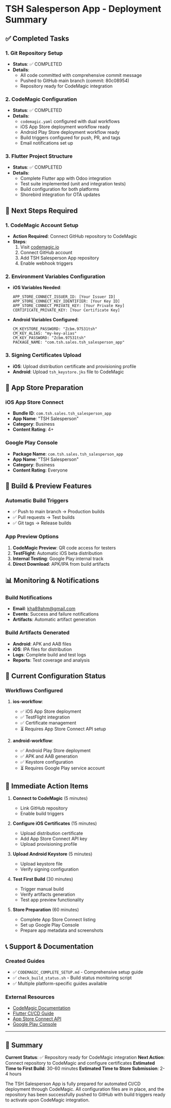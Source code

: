 # TSH Salesperson App - Deployment Summary

## ✅ Completed Tasks

### 1. Git Repository Setup
- **Status**: ✅ COMPLETED
- **Details**: 
  - All code committed with comprehensive commit message
  - Pushed to GitHub main branch (commit: 80c08954)
  - Repository ready for CodeMagic integration

### 2. CodeMagic Configuration
- **Status**: ✅ COMPLETED
- **Details**:
  - `codemagic.yaml` configured with dual workflows
  - iOS App Store deployment workflow ready
  - Android Play Store deployment workflow ready
  - Build triggers configured for push, PR, and tags
  - Email notifications set up

### 3. Flutter Project Structure
- **Status**: ✅ COMPLETED
- **Details**:
  - Complete Flutter app with Odoo integration
  - Test suite implemented (unit and integration tests)
  - Build configuration for both platforms
  - Shorebird integration for OTA updates

## 🔄 Next Steps Required

### 1. CodeMagic Account Setup
- **Action Required**: Connect GitHub repository to CodeMagic
- **Steps**:
  1. Visit [codemagic.io](https://codemagic.io)
  2. Connect GitHub account
  3. Add TSH Salesperson App repository
  4. Enable webhook triggers

### 2. Environment Variables Configuration
- **iOS Variables Needed**:
  ```
  APP_STORE_CONNECT_ISSUER_ID: [Your Issuer ID]
  APP_STORE_CONNECT_KEY_IDENTIFIER: [Your Key ID]
  APP_STORE_CONNECT_PRIVATE_KEY: [Your Private Key]
  CERTIFICATE_PRIVATE_KEY: [Your Certificate Key]
  ```

- **Android Variables Configured**:
  ```
  CM_KEYSTORE_PASSWORD: "Zcbm.97531tsh"
  CM_KEY_ALIAS: "my-key-alias"
  CM_KEY_PASSWORD: "Zcbm.97531tsh"
  PACKAGE_NAME: "com.tsh.sales.tsh_salesperson_app"
  ```

### 3. Signing Certificates Upload
- **iOS**: Upload distribution certificate and provisioning profile
- **Android**: Upload `tsh_keystore.jks` file to CodeMagic

## 📱 App Store Preparation

### iOS App Store Connect
- **Bundle ID**: `com.tsh.sales.tsh_salesperson_app`
- **App Name**: "TSH Salesperson"
- **Category**: Business
- **Content Rating**: 4+

### Google Play Console
- **Package Name**: `com.tsh.sales.tsh_salesperson_app`
- **App Name**: "TSH Salesperson"
- **Category**: Business
- **Content Rating**: Everyone

## 🚀 Build & Preview Features

### Automatic Build Triggers
- ✅ Push to main branch → Production builds
- ✅ Pull requests → Test builds
- ✅ Git tags → Release builds

### App Preview Options
1. **CodeMagic Preview**: QR code access for testers
2. **TestFlight**: Automatic iOS beta distribution
3. **Internal Testing**: Google Play internal track
4. **Direct Download**: APK/IPA from build artifacts

## 📊 Monitoring & Notifications

### Build Notifications
- **Email**: kha89ahm@gmail.com
- **Events**: Success and failure notifications
- **Artifacts**: Automatic artifact generation

### Build Artifacts Generated
- **Android**: APK and AAB files
- **iOS**: IPA files for distribution
- **Logs**: Complete build and test logs
- **Reports**: Test coverage and analysis

## 🔧 Current Configuration Status

### Workflows Configured
1. **ios-workflow**: 
   - ✅ iOS App Store deployment
   - ✅ TestFlight integration
   - ✅ Certificate management
   - ⏳ Requires App Store Connect API setup

2. **android-workflow**:
   - ✅ Android Play Store deployment
   - ✅ APK and AAB generation
   - ✅ Keystore configuration
   - ⏳ Requires Google Play service account

## 🎯 Immediate Action Items

1. **Connect to CodeMagic** (5 minutes)
   - Link GitHub repository
   - Enable build triggers

2. **Configure iOS Certificates** (15 minutes)
   - Upload distribution certificate
   - Add App Store Connect API key
   - Upload provisioning profile

3. **Upload Android Keystore** (5 minutes)
   - Upload keystore file
   - Verify signing configuration

4. **Test First Build** (30 minutes)
   - Trigger manual build
   - Verify artifacts generation
   - Test app preview functionality

5. **Store Preparation** (60 minutes)
   - Complete App Store Connect listing
   - Set up Google Play Console
   - Prepare app metadata and screenshots

## 📞 Support & Documentation

### Created Guides
- ✅ `CODEMAGIC_COMPLETE_SETUP.md` - Comprehensive setup guide
- ✅ `check_build_status.sh` - Build status monitoring script
- ✅ Multiple platform-specific guides available

### External Resources
- [CodeMagic Documentation](https://docs.codemagic.io)
- [Flutter CI/CD Guide](https://flutter.dev/docs/deployment/cd)
- [App Store Connect API](https://developer.apple.com/app-store-connect/api/)
- [Google Play Console](https://play.google.com/console)

---

## 🎉 Summary

**Current Status**: ✅ Repository ready for CodeMagic integration
**Next Action**: Connect repository to CodeMagic and configure certificates
**Estimated Time to First Build**: 30-60 minutes
**Estimated Time to Store Submission**: 2-4 hours

The TSH Salesperson App is fully prepared for automated CI/CD deployment through CodeMagic. All configuration files are in place, and the repository has been successfully pushed to GitHub with build triggers ready to activate upon CodeMagic integration. 